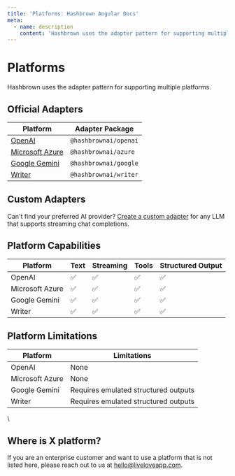 ```yaml
---
title: 'Platforms: Hashbrown Angular Docs'
meta:
  - name: description
    content: 'Hashbrown uses the adapter pattern for supporting multiple platforms.'
---
```

# Platforms

Hashbrown uses the adapter pattern for supporting multiple platforms.

## Official Adapters

| Platform                                        | Adapter Package       |
| ----------------------------------------------- | --------------------- |
| [OpenAI](/docs/angular/platform/openai)         | `@hashbrownai/openai` |
| [Microsoft Azure](/docs/angular/platform/azure) | `@hashbrownai/azure`  |
| [Google Gemini](/docs/angular/platform/google)  | `@hashbrownai/google` |
| [Writer](/docs/angular/platform/writer)         | `@hashbrownai/writer` |

## Custom Adapters

Can't find your preferred AI provider? [Create a custom adapter](/docs/angular/platform/custom) for any LLM that supports streaming chat completions.

## Platform Capabilities

| Platform        | Text | Streaming | Tools | Structured Output |
| --------------- | ---- | --------- | ----- | ----------------- |
| OpenAI          | ✅   | ✅        | ✅    | ✅                |
| Microsoft Azure | ✅   | ✅        | ✅    | ✅                |
| Google Gemini   | ✅   | ✅        | ✅    | ✅                |
| Writer          | ✅   | ✅        | ✅    | ✅                |

## Platform Limitations

| Platform        | Limitations                          |
| --------------- | ------------------------------------ |
| OpenAI          | None                                 |
| Microsoft Azure | None                                 |
| Google Gemini   | Requires emulated structured outputs |
| Writer          | Requires emulated structured outputs |

\

## Where is X platform?

If you are an enterprise customer and want to use a platform that is not listed here, please reach out to us at [hello@liveloveapp.com](mailto:hello@liveloveapp.com).
